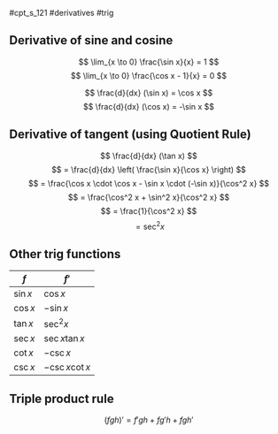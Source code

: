 #cpt_s_121 #derivatives #trig

## Derivative of sine and cosine

$$ \lim_{x \to 0} \frac{\sin x}{x} = 1 $$
$$ \lim_{x \to 0} \frac{\cos x - 1}{x} = 0 $$

$$ \frac{d}{dx} (\sin x) = \cos x $$
$$ \frac{d}{dx} (\cos x) = -\sin x $$

## Derivative of tangent (using Quotient Rule)

$$ \frac{d}{dx} (\tan x) $$
$$ = \frac{d}{dx} \left( \frac{\sin x}{\cos x} \right) $$
$$ = \frac{\cos x \cdot \cos x - \sin x \cdot (-\sin x)}{\cos^2 x} $$
$$ = \frac{\cos^2 x + \sin^2 x}{\cos^2 x} $$
$$ = \frac{1}{\cos^2 x} $$
$$ = \sec^2 x $$

## Other trig functions

| $f$      | $f'$             |
| -------- | ---------------- |
| $\sin x$ | $\cos x$         |
| $\cos x$ | $-\sin x$        |
| $\tan x$ | $\sec^2 x$       |
| $\sec x$ | $\sec x \tan x$  |
| $\cot x$ | $-\csc x$        |
| $\csc x$ | $-\csc x \cot x$ |

## Triple product rule

$$ (fgh)' = f'gh + fg'h + fgh' $$